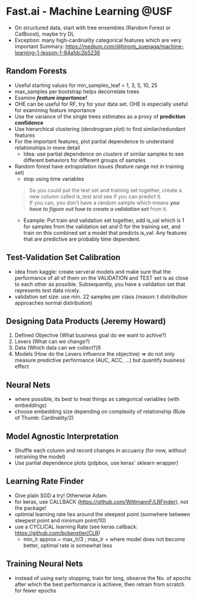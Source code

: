 # Fast.ai - Machine Learning @USF
- On structured data, start with tree ensembles (Random Forest or CatBoost), maybe try DL
- Exception: many high-cardinality categorical features which are very important
Summary: https://medium.com/@hiromi_suenaga/machine-learning-1-lesson-1-84a1dc2b5236
## Random Forests

- Useful starting values for min_samples_leaf = 1, 3, 5, 10, 25
- max_samples per bootstrap helps decorrelate trees
- Examine ***feature importance!***
- OHE can be useful for RF, try for your data set. OHE is especially useful for examining feature importance
- Use the variance of the single trees estimates as a proxy of **prediction confidence**
- Use hierarchical clustering (dendrogram plot) to find similar/redundant features
- For the important features, plot partial dependence to understand relationships in more detail
    - Idea: use partial dependence on *clusters* of similar samples to see different behaviors for different groups of samples
- Random forest have extrapolation issues (feature range not in training set)
    - stop using time variables
    > So you could put the test set and training set together, create a new column called is_test and see if you can predict it.  
    > If you can, you don’t have a random sample which means ***you have to figure out how to create a validation set*** from it.
    - Example: Put train and validation set together, add is_val which is 1 for samples from the validation set and 0 for the training set, and train on this combined set a model that predicts is_val. Any features that are predictive are probably time dependent.

## Test-Validation Set Calibration
- idea from kaggle: create serveral models and make sure that the performance of all of them on the VALIDATION and TEST set is as close to each other as possible. Subsequently, you have a validation set that represents test data nicely.
- validation set size: use min. 22 samples per class (reason: t distribution approaches normal distribution)

## Designing Data Products (Jeremy Howard)
1. Defined Objective (What business goal do we want to achive?)
2. Levers (What can we change?)
3. Data (Which data can we collect?)ß
4. Models (How do the Levers influence the objective)
=> do not only measure predictive performance (AUC, ACC, ...) but quantify business effect

## Neural Nets
- where possible, its best to treat things as categorical variables (with embeddings)
- choose embedding size depending on complexity of relationship (Rule of Thumb: Cardinality/2)

## Model Agnostic Interpretation
- Shuffle each column and record changes in accuarcy (for now, without retraining the model)
- Use partial dependence plots (pdpbox, use keras' sklearn wrapper)

## Learning Rate Finder
- Give plain SGD a try! Otherwise Adam.
- for keras, use CALLBACK (https://github.com/WittmannF/LRFinder), not the package! 
- optimial learning rate lies around the steepest point (somwhere between steepest point and minimum point/10)
- use a CYCLICAL learning Rate (see keras callback: https://github.com/bckenstler/CLR)
    - min_lr approx.= max_lr/3 ; max_lr = where model does not become better, optimal rate is somewhat less

## Training Neural Nets
- instead of using early stopping, train for long, observe the No. of epochs after which the best performance is achieve, then retrain from scratch for fewer epochs